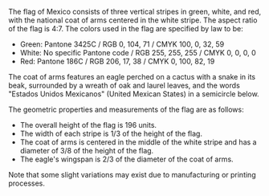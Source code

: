 The flag of Mexico consists of three vertical stripes in green, white, and red, with the national coat of arms centered in the white stripe. The aspect ratio of the flag is 4:7. The colors used in the flag are specified by law to be:

- Green: Pantone 3425C / RGB 0, 104, 71 / CMYK 100, 0, 32, 59
- White: No specific Pantone code / RGB 255, 255, 255 / CMYK 0, 0, 0, 0
- Red: Pantone 186C / RGB 206, 17, 38 / CMYK 0, 100, 82, 19

The coat of arms features an eagle perched on a cactus with a snake in its beak, surrounded by a wreath of oak and laurel leaves, and the words "Estados Unidos Mexicanos" (United Mexican States) in a semicircle below.

The geometric properties and measurements of the flag are as follows:
- The overall height of the flag is 196 units.
- The width of each stripe is 1/3 of the height of the flag.
- The coat of arms is centered in the middle of the white stripe and has a diameter of 3/8 of the height of the flag.
- The eagle's wingspan is 2/3 of the diameter of the coat of arms.

Note that some slight variations may exist due to manufacturing or printing processes.
